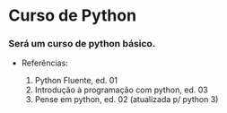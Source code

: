 # Curso de Python 

### Será um curso de python básico.

* Referências:

  1. Python Fluente, ed. 01
  2. Introdução à programação com python, ed. 03
  3. Pense em python, ed. 02 (atualizada p/ python 3)
